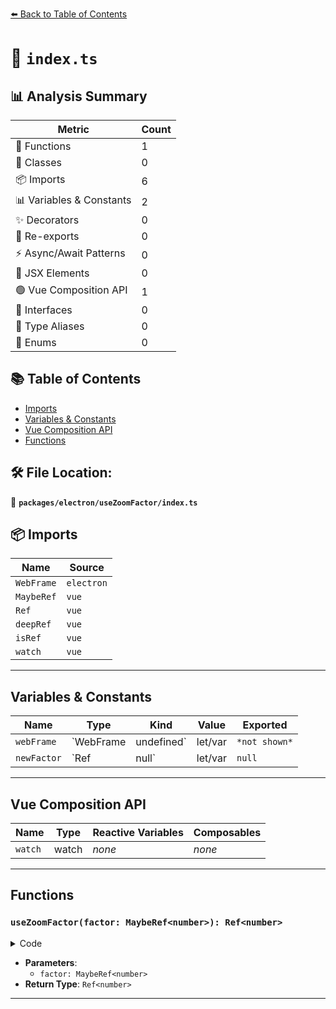 [⬅️ Back to Table of Contents](../../../index.md)

# 📄 `index.ts`

## 📊 Analysis Summary

| Metric | Count |
|--------|-------|
| 🔧 Functions | 1 |
| 🧱 Classes | 0 |
| 📦 Imports | 6 |
| 📊 Variables & Constants | 2 |
| ✨ Decorators | 0 |
| 🔄 Re-exports | 0 |
| ⚡ Async/Await Patterns | 0 |
| 💠 JSX Elements | 0 |
| 🟢 Vue Composition API | 1 |
| 📐 Interfaces | 0 |
| 📑 Type Aliases | 0 |
| 🎯 Enums | 0 |

## 📚 Table of Contents

- [Imports](#imports)
- [Variables & Constants](#variables-constants)
- [Vue Composition API](#vue-composition-api)
- [Functions](#functions)

## 🛠️ File Location:
📂 **`packages/electron/useZoomFactor/index.ts`**

## 📦 Imports

| Name | Source |
|------|--------|
| `WebFrame` | `electron` |
| `MaybeRef` | `vue` |
| `Ref` | `vue` |
| `deepRef` | `vue` |
| `isRef` | `vue` |
| `watch` | `vue` |


---

## Variables & Constants

| Name | Type | Kind | Value | Exported |
|------|------|------|-------|----------|
| `webFrame` | `WebFrame | undefined` | let/var | `*not shown*` | ✗ |
| `newFactor` | `Ref<number> | null` | let/var | `null` | ✗ |


---

## Vue Composition API

| Name | Type | Reactive Variables | Composables |
|------|------|-------------------|-------------|
| `watch` | watch | *none* | *none* |


---

## Functions

### `useZoomFactor(factor: MaybeRef<number>): Ref<number>`

<details><summary>Code</summary>

```ts
export function useZoomFactor(factor: MaybeRef<number>): Ref<number>
```
</details>

- **Parameters**:
  - `factor: MaybeRef<number>`
- **Return Type**: `Ref<number>`

---